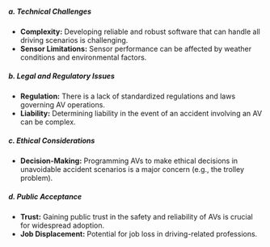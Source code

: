 ##### **a. Technical Challenges**

- **Complexity:** Developing reliable and robust software that can handle all driving scenarios is challenging.
- **Sensor Limitations:** Sensor performance can be affected by weather conditions and environmental factors.

##### **b. Legal and Regulatory Issues**

- **Regulation:** There is a lack of standardized regulations and laws governing AV operations.
- **Liability:** Determining liability in the event of an accident involving an AV can be complex.

##### **c. Ethical Considerations**

- **Decision-Making:** Programming AVs to make ethical decisions in unavoidable accident scenarios is a major concern (e.g., the trolley problem).

##### **d. Public Acceptance**

- **Trust:** Gaining public trust in the safety and reliability of AVs is crucial for widespread adoption.
- **Job Displacement:** Potential for job loss in driving-related professions.